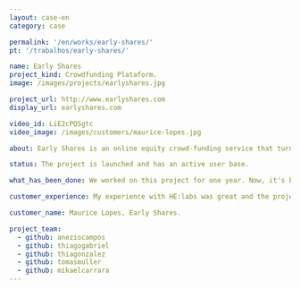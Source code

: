```yaml
---
layout: case-en
category: case

permalink: '/en/works/early-shares/'
pt: '/trabalhos/early-shares/'

name: Early Shares
project_kind: Crowdfunding Plataform.
image: /images/projects/earlyshares.jpg

project_url: http://www.earlyshares.com
display_url: earlyshares.com

video_id: LiE2cPQSgtc
video_image: /images/customers/maurice-lopes.jpg

about: Early Shares is an online equity crowd-funding service that turns anyone into an investor by connecting them with business owners looking to fund and sell a stake of their company.

status: The project is launched and has an active user base.

what_has_been_done: We worked on this project for one year. Now, it's being maintained by the client's own team. Another great example of a client starting out and growing for the first year with us. 

customer_experience: My experience with HE:labs was great and the project was a huge success. What you guys did and your skills in web development make any task seem easy, which is amazing when dealing with web development companies. That is pretty impressive for all standards.

customer_name: Maurice Lopes, Early Shares.

project_team:
  - github: aneziocampos
  - github: thiagogabriel
  - github: thiagonzalez
  - github: tomasmuller
  - github: mikaelcarrara
---
```

